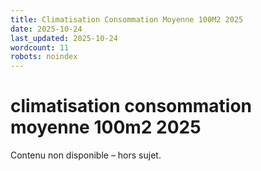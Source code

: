 ```yaml
---
title: Climatisation Consommation Moyenne 100M2 2025
date: 2025-10-24
last_updated: 2025-10-24
wordcount: 11
robots: noindex
---
```


# climatisation consommation moyenne 100m2 2025

Contenu non disponible – hors sujet.